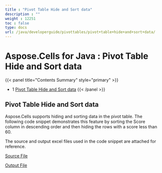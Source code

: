 ```yaml
---
title : "Pivot Table Hide and Sort data" 
description : "" 
weight : 12251 
toc : false
type: docs
url: /java/developerguide/pivottables/pivot+table+hide+and+sort+data/
---
```


# Aspose.Cells for Java : Pivot Table Hide and Sort data


{{< panel title="Contents Summary" style="primary" >}}
*   1 [Pivot Table Hide and Sort data](#pivot-table-hide-and-sort-data)
{{< /panel >}}
 

## Pivot Table Hide and Sort data

Aspose.Cells supports hiding and sorting data in the pivot table. The following code snippet demonstrates this feature by sorting the Score column in descending order and then hiding the rows with a score less than 60.

The source and output excel files used in the code snippet are attached for reference.

[Source File](https://docs.aspose.com/download/attachments/96764769/PivotTableHideAndSortSample.xlsx?version=1&modificationDate=1575563265610&api=v2)

[Output File](https://docs.aspose.com/download/attachments/96764769/PivotTableHideAndSort_out.xlsx?version=1&modificationDate=1575563265606&api=v2)

